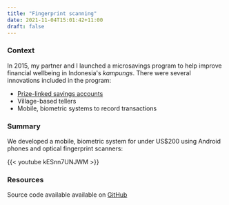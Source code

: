 ```yaml
---
title: "Fingerprint scanning"
date: 2021-11-04T15:01:42+11:00
draft: false
---
```


### Context 

In 2015, my partner and I launched a microsavings program to help improve financial wellbeing in Indonesia's _kampungs_.
There were several innovations included in the program:
- [Prize-linked savings accounts](https://en.wikipedia.org/wiki/Prize-linked_savings_account)
- Village-based tellers
- Mobile, biometric systems to record transactions

### Summary

We developed a mobile, biometric system for under US$200 using Android phones and optical fingerprint scanners:

{{< youtube kESnn7UNJWM >}}

### Resources

Source code available available on [GitHub](https://github.com/shodgson/uareulibrary)
